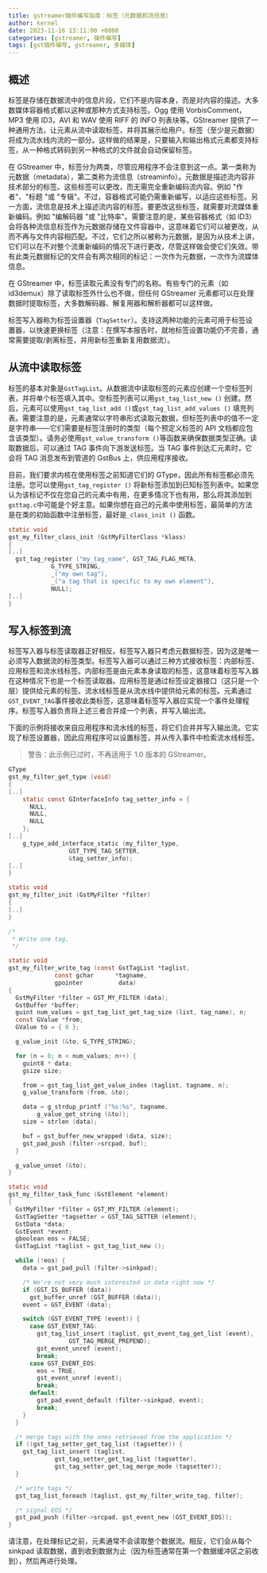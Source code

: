 ```yaml
---
title: gstreamer插件编写指南：标签（元数据和流信息）
author: kernel
date: 2023-11-16 13:11:00 +0800
categories: [gstreamer, 插件编写]
tags: [gst插件编写, gstreamer, 多媒体]
---
```


## 概述

标签是存储在数据流中的信息片段，它们不是内容本身，而是对内容的描述。大多数媒体容器格式都以这种或那种方式支持标签。Ogg 使用 VorbisComment，MP3 使用 ID3，AVI 和 WAV 使用 RIFF 的 INFO 列表块等。GStreamer 提供了一种通用方法，让元素从流中读取标签，并将其展示给用户。标签（至少是元数据）将成为流水线内流的一部分。这样做的结果是，只要输入和输出格式元素都支持标签，从一种格式转码到另一种格式的文件就会自动保留标签。

在 GStreamer 中，标签分为两类，尽管应用程序不会注意到这一点。第一类称为元数据（metadata），第二类称为流信息（streaminfo）。元数据是描述流内容非技术部分的标签。这些标签可以更改，而无需完全重新编码流内容。例如 "作者"、"标题 "或 "专辑"。不过，容器格式可能仍需重新编写，以适应这些标签。另一方面，流信息是技术上描述流内容的标签。要更改这些标签，就需要对流媒体重新编码。例如 "编解码器 "或 "比特率"。需要注意的是，某些容器格式（如 ID3）会将各种流信息标签作为元数据存储在文件容器中，这意味着它们可以被更改，从而不再与文件内容相匹配。不过，它们之所以被称为元数据，是因为从技术上讲，它们可以在不对整个流重新编码的情况下进行更改，尽管这样做会使它们失效。带有此类元数据标记的文件会有两次相同的标记：一次作为元数据，一次作为流媒体信息。

在 GStreamer 中，标签读取元素没有专门的名称。有些专门的元素（如 id3demux）除了读取标签外什么也不做，但任何 GStreamer 元素都可以在处理数据时提取标签，大多数解码器、解复用器和解析器都可以这样做。

标签写入器称为标签设置器（`TagSetter`）。支持这两种功能的元素可用于标签设置器，以快速更换标签（注意：在撰写本报告时，就地标签设置功能仍不完善，通常需要提取/剥离标签，并用新标签重新复用数据流）。

## 从流中读取标签

标签的基本对象是`GstTagList`。从数据流中读取标签的元素应创建一个空标签列表，并将单个标签填入其中。空标签列表可以用`gst_tag_list_new ()` 创建。然后，元素可以使用`gst_tag_list_add ()`或`gst_tag_list_add_values ()` 填充列表。需要注意的是，元素通常以字符串形式读取元数据，但标签列表中的值不一定是字符串——它们需要是标签注册时的类型（每个预定义标签的 API 文档都应包含该类型）。请务必使用`gst_value_transform ()`等函数来确保数据类型正确。读取数据后，可以通过 TAG 事件向下游发送标签。当 TAG 事件到达汇元素时，它会将 TAG 消息发布到管道的 GstBus 上，供应用程序接收。

目前，我们要求内核在使用标签之前知道它们的 GType，因此所有标签都必须先注册。您可以使用`gst_tag_register ()` 将新标签添加到已知标签列表中。如果您认为该标记不仅在您自己的元素中有用，在更多情况下也有用，那么将其添加到`gsttag.c`中可能是个好主意。如果你想在自己的元素中使用标签，最简单的方法是在类的初始函数中注册标签，最好是`_class_init ()` 函数。

```c
static void
gst_my_filter_class_init (GstMyFilterClass *klass)
{
[..]
  gst_tag_register ("my_tag_name", GST_TAG_FLAG_META,
            G_TYPE_STRING,
            _("my own tag"),
            _("a tag that is specific to my own element"),
            NULL);
[..]
}
```

## 写入标签到流

标签写入器与标签读取器正好相反。标签写入器只考虑元数据标签，因为这是唯一必须写入数据流的标签类型。标签写入器可以通过三种方式接收标签：内部标签、应用标签和流水线标签。内部标签是由元素本身读取的标签，这意味着标签写入器在这种情况下也是一个标签读取器。应用标签是通过标签设定器接口（这只是一个层）提供给元素的标签。流水线标签是从流水线中提供给元素的标签。元素通过`GST_EVENT_TAG`事件接收此类标签，这意味着标签写入器应实现一个事件处理程序。标签写入器负责将上述三者合并成一个列表，并写入输出流。

下面的示例将接收来自应用程序和流水线的标签，将它们合并并写入输出流。它实现了标签设置器，因此应用程序可以设置标签，并从传入事件中检索流水线标签。

> 警告：此示例已过时，不再适用于 1.0 版本的 GStreamer。

```c
GType
gst_my_filter_get_type (void)
{
[..]
    static const GInterfaceInfo tag_setter_info = {
      NULL,
      NULL,
      NULL
    };
[..]
    g_type_add_interface_static (my_filter_type,
                 GST_TYPE_TAG_SETTER,
                 &tag_setter_info);
[..]
}

static void
gst_my_filter_init (GstMyFilter *filter)
{
[..]
}

/*
 * Write one tag.
 */

static void
gst_my_filter_write_tag (const GstTagList *taglist,
             const gchar      *tagname,
             gpointer          data)
{
  GstMyFilter *filter = GST_MY_FILTER (data);
  GstBuffer *buffer;
  guint num_values = gst_tag_list_get_tag_size (list, tag_name), n;
  const GValue *from;
  GValue to = { 0 };

  g_value_init (&to, G_TYPE_STRING);

  for (n = 0; n < num_values; n++) {
    guint8 * data;
    gsize size;

    from = gst_tag_list_get_value_index (taglist, tagname, n);
    g_value_transform (from, &to);

    data = g_strdup_printf ("%s:%s", tagname,
        g_value_get_string (&to));
    size = strlen (data);

    buf = gst_buffer_new_wrapped (data, size);
    gst_pad_push (filter->srcpad, buf);
  }

  g_value_unset (&to);
}

static void
gst_my_filter_task_func (GstElement *element)
{
  GstMyFilter *filter = GST_MY_FILTER (element);
  GstTagSetter *tagsetter = GST_TAG_SETTER (element);
  GstData *data;
  GstEvent *event;
  gboolean eos = FALSE;
  GstTagList *taglist = gst_tag_list_new ();

  while (!eos) {
    data = gst_pad_pull (filter->sinkpad);

    /* We're not very much interested in data right now */
    if (GST_IS_BUFFER (data))
      gst_buffer_unref (GST_BUFFER (data));
    event = GST_EVENT (data);

    switch (GST_EVENT_TYPE (event)) {
      case GST_EVENT_TAG:
        gst_tag_list_insert (taglist, gst_event_tag_get_list (event),
                 GST_TAG_MERGE_PREPEND);
        gst_event_unref (event);
        break;
      case GST_EVENT_EOS:
        eos = TRUE;
        gst_event_unref (event);
        break;
      default:
        gst_pad_event_default (filter->sinkpad, event);
        break;
    }
  }

  /* merge tags with the ones retrieved from the application */
  if ((gst_tag_setter_get_tag_list (tagsetter)) {
    gst_tag_list_insert (taglist,
             gst_tag_setter_get_tag_list (tagsetter),
             gst_tag_setter_get_tag_merge_mode (tagsetter));
  }

  /* write tags */
  gst_tag_list_foreach (taglist, gst_my_filter_write_tag, filter);

  /* signal EOS */
  gst_pad_push (filter->srcpad, gst_event_new (GST_EVENT_EOS));
}
```

请注意，在处理标记之前，元素通常不会读取整个数据流。相反，它们会从每个 sinkpad 读取数据，直到收到数据为止（因为标签通常在第一个数据缓冲区之前收到），然后再进行处理。
